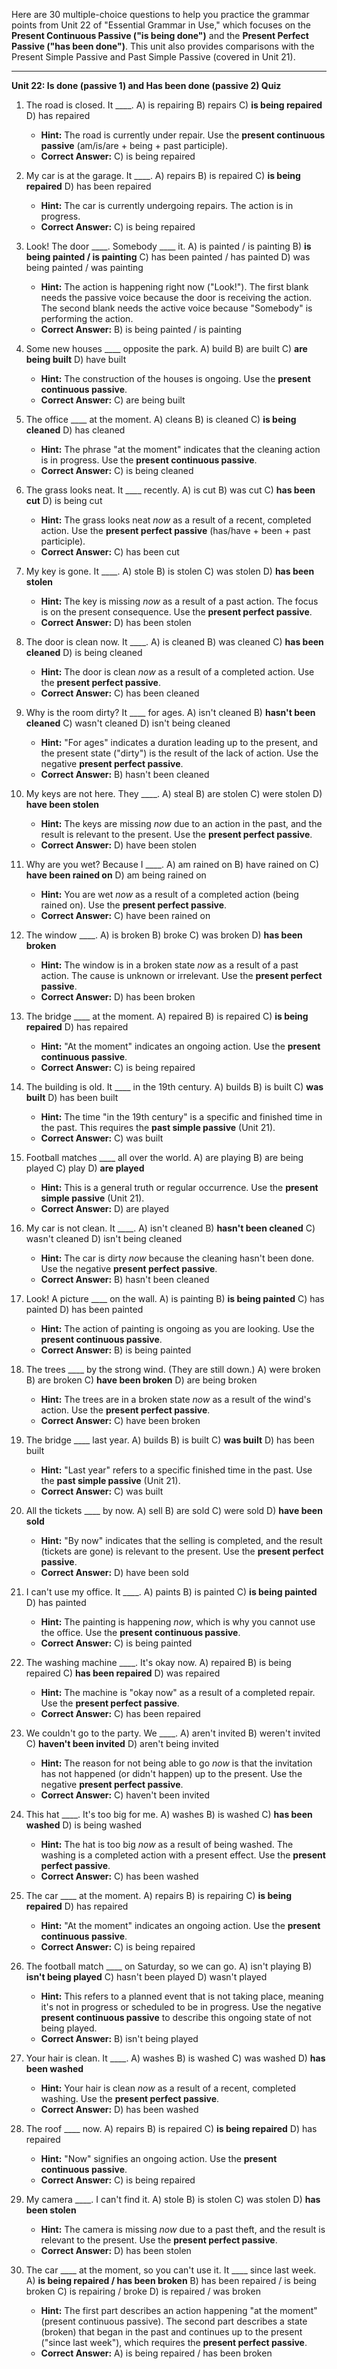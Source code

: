 Here are 30 multiple-choice questions to help you practice the grammar points from Unit 22 of "Essential Grammar in Use," which focuses on the **Present Continuous Passive ("is being done")** and the **Present Perfect Passive ("has been done")**. This unit also provides comparisons with the Present Simple Passive and Past Simple Passive (covered in Unit 21).

---

**Unit 22: Is done (passive 1) and Has been done (passive 2) Quiz**

1.  The road is closed. It ____.
    A) is repairing
    B) repairs
    C) **is being repaired**
    D) has repaired
    *   **Hint:** The road is currently under repair. Use the **present continuous passive** (am/is/are + being + past participle).
    *   ****Correct Answer:**** C) is being repaired

2.  My car is at the garage. It ____.
    A) repairs
    B) is repaired
    C) **is being repaired**
    D) has been repaired
    *   **Hint:** The car is currently undergoing repairs. The action is in progress.
    *   ****Correct Answer:**** C) is being repaired

3.  Look! The door ____. Somebody ____ it.
    A) is painted / is painting
    B) **is being painted / is painting**
    C) has been painted / has painted
    D) was being painted / was painting
    *   **Hint:** The action is happening right now ("Look!"). The first blank needs the passive voice because the door is receiving the action. The second blank needs the active voice because "Somebody" is performing the action.
    *   ****Correct Answer:**** B) is being painted / is painting

4.  Some new houses ____ opposite the park.
    A) build
    B) are built
    C) **are being built**
    D) have built
    *   **Hint:** The construction of the houses is ongoing. Use the **present continuous passive**.
    *   ****Correct Answer:**** C) are being built

5.  The office ____ at the moment.
    A) cleans
    B) is cleaned
    C) **is being cleaned**
    D) has cleaned
    *   **Hint:** The phrase "at the moment" indicates that the cleaning action is in progress. Use the **present continuous passive**.
    *   ****Correct Answer:**** C) is being cleaned

6.  The grass looks neat. It ____ recently.
    A) is cut
    B) was cut
    C) **has been cut**
    D) is being cut
    *   **Hint:** The grass looks neat *now* as a result of a recent, completed action. Use the **present perfect passive** (has/have + been + past participle).
    *   ****Correct Answer:**** C) has been cut

7.  My key is gone. It ____.
    A) stole
    B) is stolen
    C) was stolen
    D) **has been stolen**
    *   **Hint:** The key is missing *now* as a result of a past action. The focus is on the present consequence. Use the **present perfect passive**.
    *   ****Correct Answer:**** D) has been stolen

8.  The door is clean now. It ____.
    A) is cleaned
    B) was cleaned
    C) **has been cleaned**
    D) is being cleaned
    *   **Hint:** The door is clean *now* as a result of a completed action. Use the **present perfect passive**.
    *   ****Correct Answer:**** C) has been cleaned

9.  Why is the room dirty? It ____ for ages.
    A) isn't cleaned
    B) **hasn't been cleaned**
    C) wasn't cleaned
    D) isn't being cleaned
    *   **Hint:** "For ages" indicates a duration leading up to the present, and the present state ("dirty") is the result of the lack of action. Use the negative **present perfect passive**.
    *   ****Correct Answer:**** B) hasn't been cleaned

10. My keys are not here. They ____.
    A) steal
    B) are stolen
    C) were stolen
    D) **have been stolen**
    *   **Hint:** The keys are missing *now* due to an action in the past, and the result is relevant to the present. Use the **present perfect passive**.
    *   ****Correct Answer:**** D) have been stolen

11. Why are you wet? Because I ____.
    A) am rained on
    B) have rained on
    C) **have been rained on**
    D) am being rained on
    *   **Hint:** You are wet *now* as a result of a completed action (being rained on). Use the **present perfect passive**.
    *   ****Correct Answer:**** C) have been rained on

12. The window ____.
    A) is broken
    B) broke
    C) was broken
    D) **has been broken**
    *   **Hint:** The window is in a broken state *now* as a result of a past action. The cause is unknown or irrelevant. Use the **present perfect passive**.
    *   ****Correct Answer:**** D) has been broken

13. The bridge ____ at the moment.
    A) repaired
    B) is repaired
    C) **is being repaired**
    D) has repaired
    *   **Hint:** "At the moment" indicates an ongoing action. Use the **present continuous passive**.
    *   ****Correct Answer:**** C) is being repaired

14. The building is old. It ____ in the 19th century.
    A) builds
    B) is built
    C) **was built**
    D) has been built
    *   **Hint:** The time "in the 19th century" is a specific and finished time in the past. This requires the **past simple passive** (Unit 21).
    *   ****Correct Answer:**** C) was built

15. Football matches ____ all over the world.
    A) are playing
    B) are being played
    C) play
    D) **are played**
    *   **Hint:** This is a general truth or regular occurrence. Use the **present simple passive** (Unit 21).
    *   ****Correct Answer:**** D) are played

16. My car is not clean. It ____.
    A) isn't cleaned
    B) **hasn't been cleaned**
    C) wasn't cleaned
    D) isn't being cleaned
    *   **Hint:** The car is dirty *now* because the cleaning hasn't been done. Use the negative **present perfect passive**.
    *   ****Correct Answer:**** B) hasn't been cleaned

17. Look! A picture ____ on the wall.
    A) is painting
    B) **is being painted**
    C) has painted
    D) has been painted
    *   **Hint:** The action of painting is ongoing as you are looking. Use the **present continuous passive**.
    *   ****Correct Answer:**** B) is being painted

18. The trees ____ by the strong wind. (They are still down.)
    A) were broken
    B) are broken
    C) **have been broken**
    D) are being broken
    *   **Hint:** The trees are in a broken state *now* as a result of the wind's action. Use the **present perfect passive**.
    *   ****Correct Answer:**** C) have been broken

19. The bridge ____ last year.
    A) builds
    B) is built
    C) **was built**
    D) has been built
    *   **Hint:** "Last year" refers to a specific finished time in the past. Use the **past simple passive** (Unit 21).
    *   ****Correct Answer:**** C) was built

20. All the tickets ____ by now.
    A) sell
    B) are sold
    C) were sold
    D) **have been sold**
    *   **Hint:** "By now" indicates that the selling is completed, and the result (tickets are gone) is relevant to the present. Use the **present perfect passive**.
    *   ****Correct Answer:**** D) have been sold

21. I can't use my office. It ____.
    A) paints
    B) is painted
    C) **is being painted**
    D) has painted
    *   **Hint:** The painting is happening *now*, which is why you cannot use the office. Use the **present continuous passive**.
    *   ****Correct Answer:**** C) is being painted

22. The washing machine ____. It's okay now.
    A) repaired
    B) is being repaired
    C) **has been repaired**
    D) was repaired
    *   **Hint:** The machine is "okay now" as a result of a completed repair. Use the **present perfect passive**.
    *   ****Correct Answer:**** C) has been repaired

23. We couldn't go to the party. We ____.
    A) aren't invited
    B) weren't invited
    C) **haven't been invited**
    D) aren't being invited
    *   **Hint:** The reason for not being able to go *now* is that the invitation has not happened (or didn't happen) up to the present. Use the negative **present perfect passive**.
    *   ****Correct Answer:**** C) haven't been invited

24. This hat ____. It's too big for me.
    A) washes
    B) is washed
    C) **has been washed**
    D) is being washed
    *   **Hint:** The hat is too big *now* as a result of being washed. The washing is a completed action with a present effect. Use the **present perfect passive**.
    *   ****Correct Answer:**** C) has been washed

25. The car ____ at the moment.
    A) repairs
    B) is repairing
    C) **is being repaired**
    D) has repaired
    *   **Hint:** "At the moment" indicates an ongoing action. Use the **present continuous passive**.
    *   ****Correct Answer:**** C) is being repaired

26. The football match ____ on Saturday, so we can go.
    A) isn't playing
    B) **isn't being played**
    C) hasn't been played
    D) wasn't played
    *   **Hint:** This refers to a planned event that is not taking place, meaning it's not in progress or scheduled to be in progress. Use the negative **present continuous passive** to describe this ongoing state of not being played.
    *   ****Correct Answer:**** B) isn't being played

27. Your hair is clean. It ____.
    A) washes
    B) is washed
    C) was washed
    D) **has been washed**
    *   **Hint:** Your hair is clean *now* as a result of a recent, completed washing. Use the **present perfect passive**.
    *   ****Correct Answer:**** D) has been washed

28. The roof ____ now.
    A) repairs
    B) is repaired
    C) **is being repaired**
    D) has repaired
    *   **Hint:** "Now" signifies an ongoing action. Use the **present continuous passive**.
    *   ****Correct Answer:**** C) is being repaired

29. My camera ____. I can't find it.
    A) stole
    B) is stolen
    C) was stolen
    D) **has been stolen**
    *   **Hint:** The camera is missing *now* due to a past theft, and the result is relevant to the present. Use the **present perfect passive**.
    *   ****Correct Answer:**** D) has been stolen

30. The car ____ at the moment, so you can't use it. It ____ since last week.
    A) **is being repaired / has been broken**
    B) has been repaired / is being broken
    C) is repairing / broke
    D) is repaired / was broken
    *   **Hint:** The first part describes an action happening "at the moment" (present continuous passive). The second part describes a state (broken) that began in the past and continues up to the present ("since last week"), which requires the **present perfect passive**.
    *   ****Correct Answer:**** A) is being repaired / has been broken